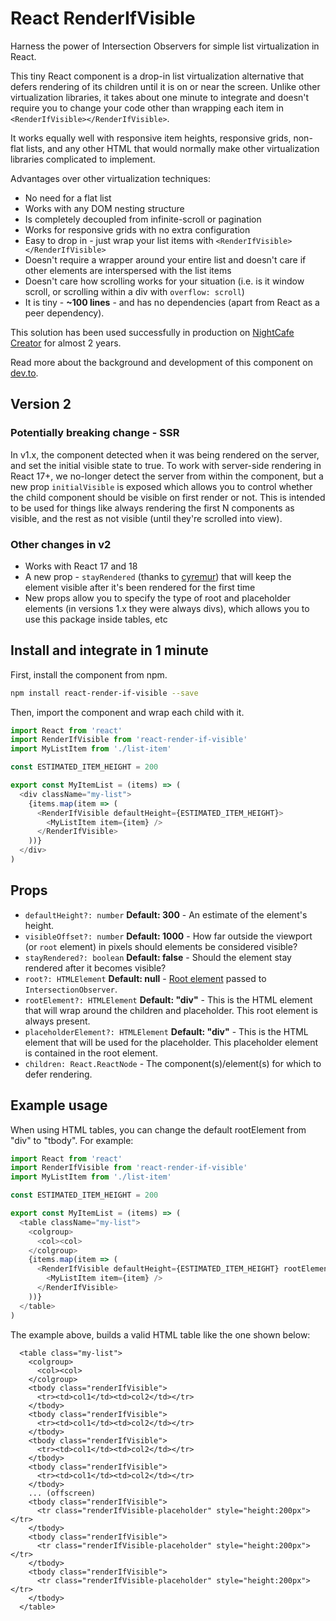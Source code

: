 # React RenderIfVisible
Harness the power of Intersection Observers for simple list virtualization in React.

This tiny React component is a drop-in list virtualization alternative that defers rendering of its children until it is on or near the screen. Unlike other virtualization libraries, it takes about one minute to integrate and doesn't require you to change your code other than wrapping each item in `<RenderIfVisible></RenderIfVisible>`.

It works equally well with responsive item heights, responsive grids, non-flat lists, and any other HTML that would normally make other virtualization libraries complicated to implement.

Advantages over other virtualization techniques:

- No need for a flat list
- Works with any DOM nesting structure
- Is completely decoupled from infinite-scroll or pagination
- Works for responsive grids with no extra configuration
- Easy to drop in - just wrap your list items with `<RenderIfVisible></RenderIfVisible>`
- Doesn't require a wrapper around your entire list and doesn't care if other elements are interspersed with the list items
- Doesn't care how scrolling works for your situation (i.e. is it window scroll, or scrolling within a div with `overflow: scroll`)
- It is tiny - __~100 lines__ - and has no dependencies (apart from React as a peer dependency).

This solution has been used successfully in production on [NightCafe Creator](https://creator.nightcafe.studio) for almost 2 years.

Read more about the background and development of this component on [dev.to](https://dev.to/angus_russell/super-simple-list-virtualization-in-react-with-intersectionobserver-3o6g).

## Version 2

### Potentially breaking change - SSR

In v1.x, the component detected when it was being rendered on the server, and set the initial visible state to true. To work with server-side rendering in React 17+, we no-longer detect the server from within the component, but a new prop `initialVisible` is exposed which allows you to control whether the child component should be visible on first render or not. This is intended to be used for things like always rendering the first N components as visible, and the rest as not visible (until they're scrolled into view).

### Other changes in v2

- Works with React 17 and 18
- A new prop - `stayRendered` (thanks to [cyremur](https://github.com/cyremur)) that will keep the element visible after it's been rendered for the first time
- New props allow you to specify the type of root and placeholder elements (in versions 1.x they were always divs), which allows you to use this package inside tables, etc

## Install and integrate in 1 minute

First, install the component from npm.

```bash
npm install react-render-if-visible --save
```

Then, import the component and wrap each child with it.

```javascript
import React from 'react'
import RenderIfVisible from 'react-render-if-visible'
import MyListItem from './list-item' 

const ESTIMATED_ITEM_HEIGHT = 200

export const MyItemList = (items) => (
  <div className="my-list">
    {items.map(item => (
      <RenderIfVisible defaultHeight={ESTIMATED_ITEM_HEIGHT}>
        <MyListItem item={item} />
      </RenderIfVisible>
    ))}
  </div>
)
```

## Props

- `defaultHeight?: number` __Default: 300__ - An estimate of the element's height.
- `visibleOffset?: number` __Default: 1000__ - How far outside the viewport (or `root` element) in pixels should elements be considered visible?
- `stayRendered?: boolean` __Default: false__ - Should the element stay rendered after it becomes visible?
- `root?: HTMLElement` __Default: null__ - [Root element](https://developer.mozilla.org/en-US/docs/Web/API/Intersection_Observer_API#intersection_observer_concepts_and_usage) passed to `IntersectionObserver`.
- `rootElement?: HTMLElement` __Default: "div"__ - This is the HTML element that will wrap around the children and placeholder. This root element is always present.
- `placeholderElement?: HTMLElement` __Default: "div"__ - This is the HTML element that will be used for the placeholder. This placeholder element is contained in the root element.
- `children: React.ReactNode` - The component(s)/element(s) for which to defer rendering.

## Example usage
When using HTML tables, you can change the default rootElement from "div" to "tbody". For example:
```javascript
import React from 'react'
import RenderIfVisible from 'react-render-if-visible'
import MyListItem from './list-item' 

const ESTIMATED_ITEM_HEIGHT = 200

export const MyItemList = (items) => (
  <table className="my-list">
    <colgroup>
      <col><col>
    </colgroup>
    {items.map(item => (
      <RenderIfVisible defaultHeight={ESTIMATED_ITEM_HEIGHT} rootElement={"tbody"} placeholderElement={"tr"}>
        <MyListItem item={item} />
      </RenderIfVisible>
    ))}
  </table>
)
```
The example above, builds a valid HTML table like the one shown below:
```
  <table class="my-list">
    <colgroup>
      <col><col>
    </colgroup>
    <tbody class="renderIfVisible">
      <tr><td>col1</td><td>col2</td></tr>
    </tbody>
    <tbody class="renderIfVisible">
      <tr><td>col1</td><td>col2</td></tr>
    </tbody>
    <tbody class="renderIfVisible">
      <tr><td>col1</td><td>col2</td></tr>
    </tbody>
    <tbody class="renderIfVisible">
      <tr><td>col1</td><td>col2</td></tr>
    </tbody>
    ... (offscreen)
    <tbody class="renderIfVisible">
      <tr class="renderIfVisible-placeholder" style="height:200px"></tr>
    </tbody>
    <tbody class="renderIfVisible">
      <tr class="renderIfVisible-placeholder" style="height:200px"></tr>
    </tbody>
    <tbody class="renderIfVisible">
      <tr class="renderIfVisible-placeholder" style="height:200px"></tr>
    </tbody>
  </table>
```
